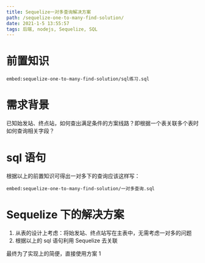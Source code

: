 ```yaml
---
title: Sequelize一对多查询解决方案
path: /sequelize-one-to-many-find-solution/
date: 2021-1-5 13:55:57
tags: 后端, nodejs, Sequelize, SQL
---
```


# 前置知识

`embed:sequelize-one-to-many-find-solution/sql练习.sql`

# 需求背景

已知始发站、终点站，如何查出满足条件的方案线路？即根据一个表关联多个表时如何查询相关字段？

# sql 语句

根据以上的前置知识可得出一对多下的查询应该这样写：

`embed:sequelize-one-to-many-find-solution/一对多查询.sql`

# Sequelize 下的解决方案

1. 从表的设计上考虑：将始发站、终点站写在主表中，无需考虑一对多的问题
2. 根据以上的 sql 语句利用 Sequelize 去关联

最终为了实现上的简便，直接使用方案 1
